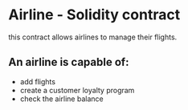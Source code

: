 
# Airline - Solidity contract
this contract allows airlines to manage their flights.

## An airline is capable of:
- add flights
- create a customer loyalty program
- check the airline balance 



